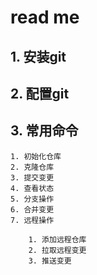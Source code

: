 # read me

## 1. 安装git

## 2. 配置git

## 3. 常用命令

    1. 初始化仓库
    2. 克隆仓库
    3. 提交变更
    4. 查看状态
    5. 分支操作
    6. 合并变更
    7. 远程操作

        1. 添加远程仓库
        2. 拉取远程变更
        3. 推送变更